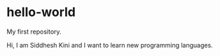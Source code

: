 # hello-world
My first repository.

  Hi, I am Siddhesh Kini and I want to learn new programming languages.
  
